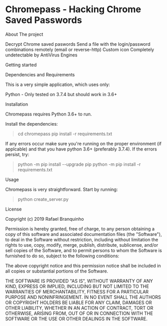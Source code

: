 # Chromepass - Hacking Chrome Saved Passwords


About The project

Decrypt Chrome saved paswords
Send a file with the login/password combinations remotely (email or reverse-http)
Custom icon
Completely undetectable by AntiVirus Engines

Getting started

Dependencies and Requirements

This is a very simple application, which uses only:

Python - Only tested on 3.7.4 but should work in 3.6+

Installation

Chromepass requires Python 3.6+ to run.

Install the dependencies:

> cd chromepass
> pip install -r requirements.txt

If any errors occur make sure you're running on the proper environment (if applcable) and that you have python 3.6+ (preferably 3.7.4). If the errors persist, try:

> python -m pip install --upgrade pip
> python -m pip install -r requirements.txt

Usage

Chromepass is very straightforward. Start by running:

> python create_server.py

License

Copyright (c) 2019 Rafael Branquinho

Permission is hereby granted, free of charge, to any person obtaining a copy
of this software and associated documentation files (the "Software"), to deal
in the Software without restriction, including without limitation the rights
to use, copy, modify, merge, publish, distribute, sublicense, and/or sell
copies of the Software, and to permit persons to whom the Software is
furnished to do so, subject to the following conditions:

The above copyright notice and this permission notice shall be included in all
copies or substantial portions of the Software.

THE SOFTWARE IS PROVIDED "AS IS", WITHOUT WARRANTY OF ANY KIND, EXPRESS OR
IMPLIED, INCLUDING BUT NOT LIMITED TO THE WARRANTIES OF MERCHANTABILITY,
FITNESS FOR A PARTICULAR PURPOSE AND NONINFRINGEMENT. IN NO EVENT SHALL THE
AUTHORS OR COPYRIGHT HOLDERS BE LIABLE FOR ANY CLAIM, DAMAGES OR OTHER
LIABILITY, WHETHER IN AN ACTION OF CONTRACT, TORT OR OTHERWISE, ARISING FROM,
OUT OF OR IN CONNECTION WITH THE SOFTWARE OR THE USE OR OTHER DEALINGS IN THE
SOFTWARE.
